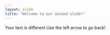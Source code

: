```yaml
---
layout: slide
title: "Welcome to our second slide!"
---
```

Your text is different
Use the left arrow to go back!
